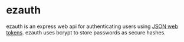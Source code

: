 # ezauth

ezauth is an express web api for authenticating users using [JSON web tokens](https://www.jwt.io).
ezauth uses bcrypt to store passwords as secure hashes.